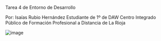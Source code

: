 Tarea 4 de Entorno de Desarrollo

Por: Isaías Rubio Hernández
Estudiante de 1º de DAW 
Centro Integrado Público de Formación Profesional a Distancia de La Rioja


![image](https://github.com/isarubio95/Isaias-Rubio-ED/assets/158785512/1a150230-afaf-45e4-beef-bb87e9e8c011)
